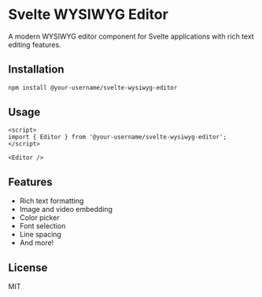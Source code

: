 # Svelte WYSIWYG Editor

A modern WYSIWYG editor component for Svelte applications with rich text editing features.

## Installation

```bash
npm install @your-username/svelte-wysiwyg-editor
```

## Usage

```svelte
<script>
import { Editor } from '@your-username/svelte-wysiwyg-editor';
</script>

<Editor />
```

## Features

- Rich text formatting
- Image and video embedding
- Color picker
- Font selection
- Line spacing
- And more!

## License

MIT